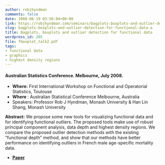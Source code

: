 ```yaml
---
author: robjhyndman
comments: false
date: 2008-06-19 03:56:04+00:00
link: https://robjhyndman.com/seminars/bagplots-boxplots-and-outlier-detection-for-functional-data-a/
slug: bagplots-boxplots-and-outlier-detection-for-functional-data-a
title: Bagplots, boxplots and outlier detection for functional data
wordpress_id: 205
file: fboxplot_talk2.pdf
tags:
- functional data
- graphics
- highest density regions
---
```


#### Australian Statistics Conference. Melbourne, July 2008.


+ **Where:** First International Workshop on Functional and Operatorial Statistics, Toulouse
+ **Where** : Australian Statistical Conference Melbourne, Australia
+ Speakers: Professor Rob&nbsp;J&nbsp;Hyndman, Monash University & Han Lin Shang, Monash University


**Abstract:** We propose some new tools for visualizing functional data and for  identifying functional outliers. The proposed tools make use of  robust principal component analysis, data depth and highest density  regions. We compare the proposed outlier detection methods with the  existing “functional depth” method, and show that our methods have  better performance on identifying outliers in French male  age-specific mortality data.



	
	
  * [**Paper**](/papers/iwfos08.pdf)


